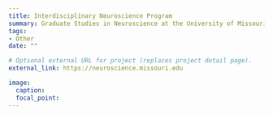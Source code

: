 ```yaml
---
title: Interdisciplinary Neuroscience Program
summary: Graduate Studies in Neuroscience at the University of Missouri
tags:
- Other
date: ""

# Optional external URL for project (replaces project detail page).
external_link: https://neuroscience.missouri.edu

image:
  caption: 
  focal_point: 
---
```

